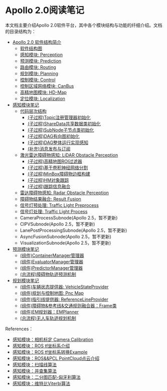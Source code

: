 # Apollo 2.0阅读笔记

本文档主要介绍Apollo 2.0软件平台，其中各个模块结构与功能的纤细介绍。文档的目录结构为：

- [Apollo 2.0 软件结构简介](https://github.com/wolegechu/Apollo-Note/blob/master/docs/apollo_software_arch.md)
	- [软件结构图](https://github.com/wolegechu/Apollo-Note/blob/master/docs/apollo_software_arch.md/#软件结构图)
	- [感知模块: Perception](https://github.com/wolegechu/Apollo-Note/blob/master/docs/apollo_software_arch.md/#感知模块)
	- [预测模块: Prediction](https://github.com/wolegechu/Apollo-Note/blob/master/docs/apollo_software_arch.md/#预测模块)
	- [路由模块: Routing](https://github.com/wolegechu/Apollo-Note/blob/master/docs/apollo_software_arch.md/#路由模块)
	- [规划模块: Planning](https://github.com/wolegechu/Apollo-Note/blob/master/docs/apollo_software_arch.md/#规划模块)
	- [控制模块: Control](https://github.com/wolegechu/Apollo-Note/blob/master/docs/apollo_software_arch.md/#控制模块)
	- [控制区域网络模块: CanBus](https://github.com/wolegechu/Apollo-Note/blob/master/docs/apollo_software_arch.md/#控制区域网络模块)
	- [高精地图模块: HD-Map](https://github.com/wolegechu/Apollo-Note/blob/master/docs/apollo_software_arch.md/#高精地图模块)
	- [定位模块: Localization](https://github.com/wolegechu/Apollo-Note/blob/master/docs/apollo_software_arch.md/#定位模块)
- [感知模块笔记](https://github.com/wolegechu/Apollo-Note/blob/master/docs/perception/perception_arch.md)
	- [代码层次结构](https://github.com/wolegechu/Apollo-Note/blob/master/docs/perception/perception_software_arch.md)
		- [(子过程)Topic注册管理器初始化](https://github.com/wolegechu/Apollo-Note/blob/master/docs/perception/perception_software_arch.md/#注册管理器初始化)
		- [(子过程)ShareData共享数据类初始化](https://github.com/wolegechu/Apollo-Note/blob/master/docs/perception/perception_software_arch.md/#共享数据类初始化)
		- [(子过程)SubNode子节点类初始化](https://github.com/wolegechu/Apollo-Note/blob/master/docs/perception/perception_software_arch.md/#子节点类初始化)
		- [(子过程)DAG有向图初始化](https://github.com/wolegechu/Apollo-Note/blob/master/docs/perception/perception_software_arch.md/#有向图初始化)
		- [(子过程)DAG整体运行实现感知](https://github.com/wolegechu/Apollo-Note/blob/master/docs/perception/perception_software_arch.md/#DAG运行)
		- [(补充)消息发布与订阅](https://github.com/wolegechu/Apollo-Note/blob/master/docs/perception/perception_software_arch.md/#消息发布与接收)
	- [激光雷达障碍物感知: LiDAR Obstacle Perception](https://github.com/wolegechu/Apollo-Note/blob/master/docs/perception/obstacles_lidar_arch.md)
		- [(子过程)高精地图ROI过滤器](https://github.com/wolegechu/Apollo-Note/blob/master/docs/perception/obstacles_lidar_1_hdmap.md)
		- [(子过程)基于卷积神经网络分割](https://github.com/wolegechu/Apollo-Note/blob/master/docs/perception/obstacles_lidar_2_cnn.md)
		- [(子过程)MinBox障碍物边框构建](https://github.com/wolegechu/Apollo-Note/blob/master/docs/perception/obstacles_lidar_3_minibox.md)
		- [(子过程)HM对象跟踪](https://github.com/wolegechu/Apollo-Note/blob/master/docs/perception/obstacles_lidar_4_hmtrack.md)
		- [(子过程)跟踪信息融合](https://github.com/wolegechu/Apollo-Note/blob/master/docs/perception/obstacles_lidar_5_fusion.md)
	- [雷达障碍物感知: Radar Obstacle Perception](https://github.com/wolegechu/Apollo-Note/blob/master/docs/perception/obstacles_radar_arch.md)
	- [障碍物结果融合: Result Fusion](https://github.com/wolegechu/Apollo-Note/blob/master/docs/perception/obstacles_fusion_arch.md)
	- [信号灯预处理: Traffic Light Preprocess](https://github.com/wolegechu/Apollo-Note/blob/master/docs/perception/traffic_lights_preprocess.md)
	- [信号灯处理: Traffic Light Process](https://github.com/wolegechu/Apollo-Note/blob/master/docs/perception/traffic_lights_process.md)
	- CameraProcessSubnode(Apollo 2.5，暂不更新)
	- CIPVSubnode(Apollo 2.5，暂不更新)
	- LanePostProcessingSubnode(Apollo 2.5，暂不更新)
	- AsyncFusionSubnode(Apollo 2.5，暂不更新)
	- VisualizationSubnode(Apollo 2.5，暂不更新)
- [预测模块笔记](https://github.com/wolegechu/Apollo-Note/blob/master/docs/prediction/prediction_arch.md)
	- [(组件)ContainerManager管理器](https://github.com/wolegechu/Apollo-Note/blob/master/docs/prediction/container_manager.md)
	- [(组件)EvaluatorManager管理器](https://github.com/wolegechu/Apollo-Note/blob/master/docs/prediction/evaluator_manager.md)
	- [(组件)PredictorManager管理器](https://github.com/wolegechu/Apollo-Note/blob/master/docs/prediction/predictor_manager.md)
	- [(总流程)障碍物轨迹预测机制](https://github.com/wolegechu/Apollo-Note/blob/master/docs/prediction/prediction_progress.md)
- [规划模块笔记](https://github.com/wolegechu/Apollo-Note/blob/master/docs/planning/planning_arch.md)
	- [(组件)车辆状态提供器: VehicleStateProvider](https://github.com/wolegechu/Apollo-Note/blob/master/docs/planning/vehicle_state_provider.md)
	- [(组件)规划与控制地图: Pnc Map](https://github.com/wolegechu/Apollo-Note/blob/master/docs/planning/pnc_map.md)
	- [(组件)指引线提供器: ReferenceLineProvider](https://github.com/wolegechu/Apollo-Note/blob/master/docs/planning/reference_line_provider.md)
	- [(组件)障碍物&参考线&交通规则融合器：Frame类](https://github.com/wolegechu/Apollo-Note/blob/master/docs/planning/frame.md)
	- [(组件)EM规划器：EMPlanner](https://github.com/wolegechu/Apollo-Note/blob/master/docs/planning/em_planner.md)
	- [(总流程)无人车轨迹规划机制](https://github.com/wolegechu/Apollo-Note/blob/master/docs/planning/planning_progress.md)

References：

- [感知模块：相机标定 Camera Calibration](https://blog.csdn.net/honyniu/article/details/51004397)
- [感知模块：ROS tf坐标系介绍](http://wiki.ros.org/tf/Tutorials#Learning_tf)
- [感知模块：ROS tf坐标系转换Example](http://wiki.ros.org/navigation/Tutorials/RobotSetup/TF)
- [感知模块：ROS&&PCL PointCloud点云介绍](http://wiki.ros.org/pcl/Overview)
- [感知模块：扫描线算法](https://www.jianshu.com/p/d9be99077c2b)
- [感知模块：并查集算法](https://www.cnblogs.com/shadowwalker9/p/5999029.html)
- [感知模块：二分图匹配-匈牙利算法](https://en.wikipedia.org/wiki/Hungarian_algorithm)
- [感知模块：维特比Viterbi算法](https://zh.wikipedia.org/wiki/%E7%BB%B4%E7%89%B9%E6%AF%94%E7%AE%97%E6%B3%95)
